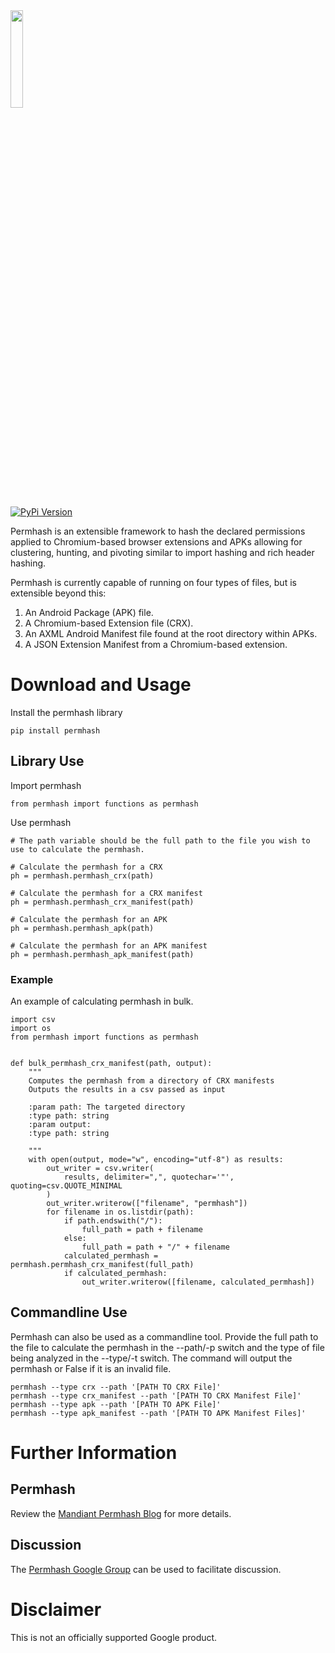 <img src="https://github.com/google/permhash/blob/59d2c35765cf3b97ce310a3708e1cc8aa839a5a5/docs/images/permhash.jpg" align="center" width="20%" height="20%">

[![PyPi Version](https://img.shields.io/pypi/v/permhash)](https://pypi.org/project/permhash/)

Permhash is an extensible framework to hash the declared permissions applied to Chromium-based browser extensions and APKs allowing for clustering, hunting, and pivoting similar to import hashing and rich header hashing.

Permhash is currently capable of running on four types of files, but is extensible beyond this:
1. An Android Package (APK) file.
2. A Chromium-based Extension file (CRX).
3. An AXML Android Manifest file found at the root directory within APKs.
4. A JSON Extension Manifest from a Chromium-based extension.


# Download and Usage

Install the permhash library
```
pip install permhash
```

## Library Use

Import permhash
```
from permhash import functions as permhash
```

Use permhash
```
# The path variable should be the full path to the file you wish to use to calculate the permhash.

# Calculate the permhash for a CRX
ph = permhash.permhash_crx(path)

# Calculate the permhash for a CRX manifest
ph = permhash.permhash_crx_manifest(path)

# Calculate the permhash for an APK
ph = permhash.permhash_apk(path)

# Calculate the permhash for an APK manifest
ph = permhash.permhash_apk_manifest(path)
```

### Example

An example of calculating permhash in bulk.

```
import csv
import os
from permhash import functions as permhash


def bulk_permhash_crx_manifest(path, output):
    """
    Computes the permhash from a directory of CRX manifests
    Outputs the results in a csv passed as input

    :param path: The targeted directory
    :type path: string
    :param output:
    :type path: string

    """
    with open(output, mode="w", encoding="utf-8") as results:
        out_writer = csv.writer(
            results, delimiter=",", quotechar='"', quoting=csv.QUOTE_MINIMAL
        )
        out_writer.writerow(["filename", "permhash"])
        for filename in os.listdir(path):
            if path.endswith("/"):
                full_path = path + filename
            else:
                full_path = path + "/" + filename
            calculated_permhash = permhash.permhash_crx_manifest(full_path)
            if calculated_permhash:
                out_writer.writerow([filename, calculated_permhash])

```
## Commandline Use

Permhash can also be used as a commandline tool. Provide the full path to the file to calculate the permhash in the --path/-p switch and the type of file being analyzed in the --type/-t switch. The command will output the permhash or False if it is an invalid file.

```
permhash --type crx --path '[PATH TO CRX File]'
permhash --type crx_manifest --path '[PATH TO CRX Manifest File]'
permhash --type apk --path '[PATH TO APK File]'
permhash --type apk_manifest --path '[PATH TO APK Manifest Files]'
```


# Further Information
## Permhash
Review the [Mandiant Permhash Blog](https://www.mandiant.com/resources/blog/permhash-no-curls-necessary) for more details.

## Discussion
The [Permhash Google Group](https://groups.google.com/g/permhash) can be used to facilitate discussion.

# Disclaimer
This is not an officially supported Google product.
